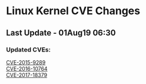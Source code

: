 
# **Linux Kernel CVE Changes**

## Last Update - 01Aug19 06:30

### **Updated CVEs:**

[CVE-2015-9289](cves/CVE-2015-9289)  
[CVE-2016-10764](cves/CVE-2016-10764)  
[CVE-2017-18379](cves/CVE-2017-18379)  
